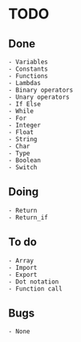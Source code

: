 # TODO

## Done

    - Variables
    - Constants
    - Functions
    - Lambdas
    - Binary operators
    - Unary operators
    - If Else
    - While
    - For
    - Integer
    - Float
    - String
    - Char
    - Type
    - Boolean
    - Switch
  
## Doing

    - Return
    - Return_if

## To do

    - Array
    - Import
    - Export
    - Dot notation
    - Function call

## Bugs

    - None
